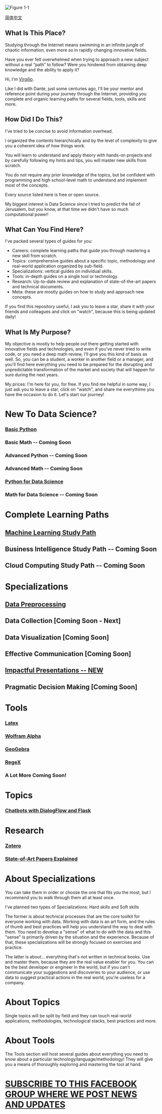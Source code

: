 ![Figure 1-1](https://raw.github.com/clone95/Data-Science-Study-Paths-March-2019/master/map_eng.png "1") 

[简体中文](zh-CN/README.md)

## What Is This Place?

Studying through the Internet means swimming in an infinite jungle of chaotic information, even more so in rapidly changing innovative fields. 

Have you ever felt overwhelmed when trying to approach a new subject without a real “path” to follow? Were you hindered from obtaining deep knowledge and the ability to apply it?

Hi, I'm [Virgilio](https://en.wikipedia.org/wiki/Virgil). 

Like I did with Dante, just some centuries ago, I'll be your mentor and reference point during your journey through the Internet, providing you complete and organic learning paths for several fields, tools, skills and more. 

## How Did I Do This?

I've tried to be concise to avoid information overhead.

I organized the contents hierarchically and by the level of complexity to give you a coherent idea of how things work.   

You will learn to understand and apply theory with hands-on projects and by carefully following my hints and tips, you will master new skills from scratch. 

You do not require any prior knowledge of the topics, but be confident with programming and high school-level math to understand and implement most of the concepts.

Every source listed here is free or open source. 

My biggest interest is Data Science since I tried to predict the fall of Jerusalem, but you know, at that time we didn't have so much computational power!

## What Can You Find Here?

I've packed several types of guides for you: 

- Careers: complete learning paths that guide you through mastering a new skill from scratch.
- Topics: comprehensive guides about a specific topic, methodology and real-world application organized by sub-field.
- Specializations: vertical guides on individual skills.
- Tools: in-depth guides on a single tool or technology.
- Research: Up-to-date review and explanation of state-of-the-art papers and technical documents.
- Meta: these are mostly guides on how to study and approach new concepts. 

If you find this repository useful, I ask you to leave a star, share it with your friends and colleagues and click on "watch", because this is being updated daily!

## What Is My Purpose?

My objective is mostly to help people out there getting started with innovative fields and technologies, and even if you've never tried to write code, or you need a deep math review, I'll give you this kind of basis as well. So, you can be a student, a worker in another field or a manager, and you'll find here everything you need to be prepared for the disrupting and unpredictable transformation of the market and society that will happen for sure during the next years.

My prices: I'm here for you, for free. If you find me helpful in some way, I just ask you to leave a star, click on "watch", and share me everythime you have the occasion to do it. Let's start our journey!

# New To Data Science?
### [Basic Python](NewToDataScience/PythonBasic.md)
### Basic Math  --  Coming Soon
### Advanced Python  --  Coming Soon
### Advanced Math  --  Coming Soon
### [Python for Data Science](NewToDataScience/PythonDataScience.ipynb)
### Math for Data Science  --  Coming Soon

# Complete Learning Paths
## [Machine Learning Study Path](LearningPaths/Machine%20Learning%20Engineer%20Career%20Path)  
## Business Intelligence Study Path --  Coming Soon
## Cloud Computing Study Path --  Coming Soon

# Specializations
## [Data Preprocessing](Specializations/HardSkills/DataPreprocessing.md)
## Data Collection  [Coming Soon - Next]
## Data Visualization  [Coming Soon]

## Effective Communication [Coming Soon]
## [Impactful Presentations -- **NEW**](Specializations/SoftSkills/ImpactfulPresentations.md)
## Pragmatic Decision Making  [Coming Soon]

# Tools
### [Latex](Tools/Latex.md) 
### [Wolfram Alpha](Tools/WolframAlpha.md)
### [GeoGebra](Tools/GeoGebra.md)
### [RegeX](Tools/Regex.ipynb)
### A Lot More Coming Soon!

# Topics
### [Chatbots with DialogFlow and Flask](Topics/DialogFlow.md)

# Research
### [Zotero](Research/Zotero.md)
### [State-of-Art Papers Explained](Research/Papers.md)

# About Specializations

You can take them in order or choose the one that fits you the most, but I recommend you to walk through them all at least once.

I've planned two types of Specializations: Hard skills and Soft skills

The former is about technical processes that are the core toolkit for everyone working with data. Working with data is an art form, and the rules of thumb and best practices will help you understand the way to deal with them. You need to develop a "sense" of what to do with the data and this "sense" is primarily driven by the situation and the experience. Because of that, these specializations will be strongly focused on exercises and practice.

The latter is about... everything that's not written in technical books. Use and master them, because they are the real value enabler for you. You can be the best developer or engineer in the world, but if you can't communicate your suggestions and discoveries to your audience, or use data to suggest practical actions in the real world, you're useless for a company. 

# About Topics

Single topics will be split by field and they can touch real-world applications, methodologies, technological stacks, best practices and more. 

# About Tools

The Tools section will host several guides about everything you need to know about a particular technology/language/methodology! They will give you a means of thoroughly exploring and mastering the tool at hand.

# [SUBSCRIBE TO THIS FACEBOOK GROUP WHERE WE POST NEWS AND UPDATES](https://www.facebook.com/groups/mathfordatascience/)
